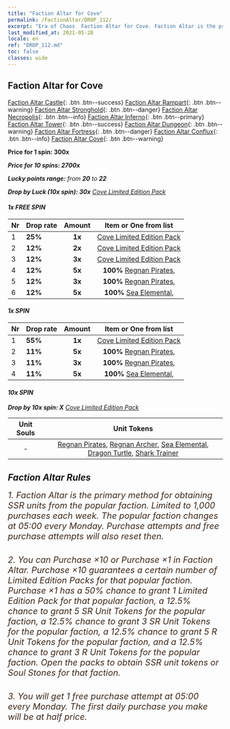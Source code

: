 ```yaml
---
title: "Faction Altar for Cove"
permalink: /FactionAltar/DROP_112/
excerpt: "Era of Chaos  Faction Altar for Cove. Faction Altar is the primary method for obtaining SSR units from the popular faction. Limited to 1,000 purchases each week. The popular faction changes at 05:00 every Monday. Purchase attempts and free purchase attempts will also reset then."
last_modified_at: 2021-05-28
locale: en
ref: "DROP_112.md"
toc: false
classes: wide
---
```


##  Faction Altar for **Cove**

  [Faction Altar Castle](/FactionAltar/DROP_101/){: .btn .btn--success} [Faction Altar Rampart](/FactionAltar/DROP_102/){: .btn .btn--warning} [Faction Altar Stronghold](/FactionAltar/DROP_103/){: .btn .btn--danger} [Faction Altar Necropolis](/FactionAltar/DROP_104/){: .btn .btn--info} [Faction Altar Inferno](/FactionAltar/DROP_105/){: .btn .btn--primary} [Faction Altar Tower](/FactionAltar/DROP_106/){: .btn .btn--success} [Faction Altar Dungeon](/FactionAltar/DROP_107/){: .btn .btn--warning} [Faction Altar Fortress](/FactionAltar/DROP_108/){: .btn .btn--danger} [Faction Altar Conflux](/FactionAltar/DROP_109/){: .btn .btn--info} [Faction Altar Cove](/FactionAltar/DROP_112/){: .btn .btn--warning} 

  **Price for 1 spin: 300x** <i class="fas fa-gem"/>

  **Price for 10 spins: 2700x** <i class="fas fa-gem"/>

  **Lucky points range:** from **20** to **22**

  **Drop by Luck (10x spin): 30x** [Cove Limited Edition Pack](/Items/con_2112/)

####  1x FREE SPIN 

  |    Nr    |  Drop rate  |  Amount   |   Item or One from list  |
  |:---------|:------------|:---------:|:------------------------:|
  | 1 | **25%** | **1x** | [Cove Limited Edition Pack](/Items/con_2112/) |
  | 2 | **12%** | **2x** | [Cove Limited Edition Pack](/Items/con_2112/) |
  | 3 | **12%** | **3x** | [Cove Limited Edition Pack](/Items/con_2112/) |
  | 4 | **12%** | **5x** |  **100%** [Regnan Pirates](/Items/unt_273/),  |
  | 5 | **12%** | **3x** |  **100%** [Regnan Pirates](/Items/unt_273/),  |
  | 6 | **12%** | **5x** |  **100%** [Sea Elemental](/Items/unt_275/),  |


####  1x SPIN 

  |    Nr    |  Drop rate  |  Amount   |   Item or One from list  |
  |:---------|:------------|:---------:|:------------------------:|
  | 1 | **55%** | **1x** | [Cove Limited Edition Pack](/Items/con_2112/) |
  | 2 | **11%** | **5x** |  **100%** [Regnan Pirates](/Items/unt_273/),  |
  | 3 | **11%** | **3x** |  **100%** [Regnan Pirates](/Items/unt_273/),  |
  | 4 | **11%** | **5x** |  **100%** [Sea Elemental](/Items/unt_275/),  |


####  10x SPIN 

  **Drop by 10x spin: X** [Cove Limited Edition Pack](/Items/con_2112/)

  |    Unit Souls    |  Unit Tokens  |
  |:----------------:|:-------------:|
  |  - | [Regnan Pirates](/Items/unt_273/), [Regnan Archer](/Items/unt_274/), [Sea Elemental](/Items/unt_275/), [Dragon Turtle](/Items/unt_278/), [Shark Trainer](/Items/unt_281/) |



## Faction Altar Rules

  <span style="color: #3c2a1e;font-size:20px">1. Faction Altar is the primary method for obtaining SSR units from the popular faction. Limited to 1,000 purchases each week. The popular faction changes at 05:00 every Monday. Purchase attempts and free purchase attempts will also reset then.</span><br/>

<br/>  <span style="color: #3c2a1e;font-size:20px">2. You can Purchase ×10 or Purchase ×1 in Faction Altar. Purchase ×10 guarantees a certain number of Limited Edition Packs for that popular faction. Purchase ×1 has a 50% chance to grant 1 Limited Edition Pack for that popular faction, a 12.5% chance to grant 5 SR Unit Tokens for the popular faction, a 12.5% chance to grant 3 SR Unit Tokens for the popular faction, a 12.5% chance to grant 5 R Unit Tokens for the popular faction, and a 12.5% chance to grant 3 R Unit Tokens for the popular faction. Open the packs to obtain SSR unit tokens or Soul Stones for that faction.</span>

<br/>  <span style="color: #3c2a1e;font-size:20px">3. You will get 1 free purchase attempt at 05:00 every Monday. The first daily purchase you make will be at half price.</span><br/>

<br/>